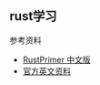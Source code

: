 rust学习
-------------------------------


参考资料
* [RustPrimer 中文版 
](https://www.bookstack.cn/read/RustPrimer/function-return_value.md)
* [官方英文资料](https://doc.rust-lang.org/book/title-page.html)